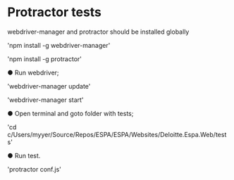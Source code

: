 ﻿# Protractor tests

webdriver-manager and protractor should be installed globally

'npm install -g webdriver-manager'

'npm install -g protractor'

●	Run webdriver;

'webdriver-manager update'

'webdriver-manager start'

●	Open terminal and goto folder with tests;

'cd c/Users/myyer/Source/Repos/ESPA/ESPA/Websites/Deloitte.Espa.Web/tests'

●	Run test.

'protractor conf.js'
